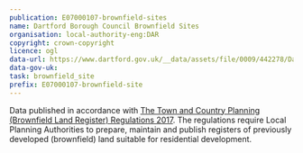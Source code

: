 ```yaml
---
publication: E07000107-brownfield-sites
name: Dartford Borough Council Brownfield Sites
organisation: local-authority-eng:DAR
copyright: crown-copyright
licence: ogl
data-url: https://www.dartford.gov.uk/__data/assets/file/0009/442278/Dartford_brownfieldregister_2017-12-19_rev1.csv
data-gov-uk: 
task: brownfield_site
prefix: E07000107-brownfield-site
---
```


Data published in accordance with [The Town and Country Planning (Brownfield Land Register) Regulations 2017](http://www.legislation.gov.uk/uksi/2017/403/contents/made).
The regulations require Local Planning Authorities to prepare, maintain and publish registers of previously developed (brownfield) land suitable for residential development.

